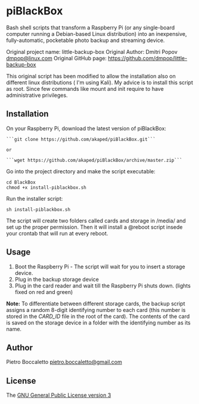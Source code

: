 # piBlackBox

Bash shell scripts that transform a Raspberry Pi (or any single-board computer running a Debian-based Linux distribution) into an inexpensive, fully-automatic, pocketable photo backup and streaming device.

Original project name: little-backup-box
Original Author: Dmitri Popov dmpop@linux.com
Original GitHub page: https://github.com/dmpop/little-backup-box

This original script has been modified to allow the installation also on different linux distributions ( I'm using Kali).
My advice is to install this script as root. Since few commands like mount and init require to have administrative privileges.


## Installation

On your Raspberry Pi, download the latest version of piBlackBox:

    ```git clone https://github.com/akaped/piBlackBox.git```
    
    or
    
    ```wget https://github.com/akaped/piBlackBox/archive/master.zip```


Go into the project directory and make the script executable:

```
cd BlackBox
chmod +x install-piblackbox.sh
```

Run the installer script:

    sh install-piblackbox.sh

The script will create two folders called cards and storage in /media/ and set up the proper permission.
Then it will install a @reboot script insede your crontab that will run at every reboot.

## Usage

1. Boot the Raspberry Pi - The script will wait for you to insert a storage device.
2. Plug in the backup storage device
3. Plug in the card reader and wait till the Raspberry Pi shuts down. (lights fixed on red and green)

**Note:** To differentiate between different storage cards, the backup script assigns a random 8-digit identifying number to each card (this number is stored in the *CARD_ID* file in the root of the card). The contents of the card is saved on the storage device in a folder with the identifying number as its name.

## Author

Pietro Boccaletto [pietro.boccaletto@gmail.com](mailto:pietro.boccaletto@gmail.com)

## License

The [GNU General Public License version 3](http://www.gnu.org/licenses/gpl-3.0.en.html)
